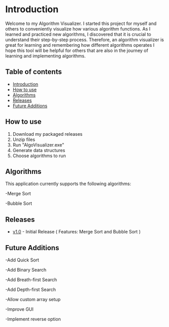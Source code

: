 # Introduction
Welcome to my Algorithm Visualizer. I started this project for myself and others to conveniently visualize how various algorithm functions.
As I learned and practiced new algorithms, I discovered that it is crucial to understand their step-by-step process.
Therefore, an algorithm visualizer is great for learning and remembering how different algorithms operates
I hope this tool will be helpful for others that are also in the journey of learning and implementing algorithms.

## Table of contents
* [Introduction](#Introduction)
* [How to use](#How_to_use)
* [Algorithms](#Algorithms)
* [Releases](#Releases)
* [Future Additions](#Future_Additions)


## How to use
1. Download my packaged releases 
2. Unzip files
3. Run "AlgoVisualizer.exe"
4. Generate data structures
5. Choose algorithms to run



## Algorithms
This application currently supports the following algorithms:

-Merge Sort

-Bubble Sort

## Releases
* [v1.0](https://github.com/JialeZh/AlgoVisualizer/releases/tag/v1.0) - Initial Release ( Features: Merge Sort and Bubble Sort )


## Future Additions
-Add Quick Sort

-Add Binary Search

-Add Breath-first Search

-Add Depth-first Search

-Allow custom array setup

-Improve GUI

-Implement reverse option
